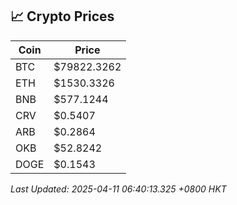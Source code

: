 ## 📈 Crypto Prices

| Coin | Price |
| ---- | ----- |
| BTC | $79822.3262 |
| ETH | $1530.3326 |
| BNB | $577.1244 |
| CRV | $0.5407 |
| ARB | $0.2864 |
| OKB | $52.8242 |
| DOGE | $0.1543 |

_Last Updated: 2025-04-11 06:40:13.325 +0800 HKT_